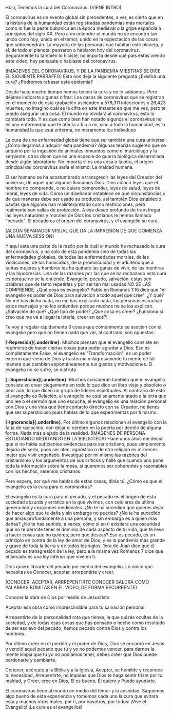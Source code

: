 Hola, Tenemos la cura del Coronavirus. (VIENE INTRO)

El coronavirus es un evento global sin precedentes, a ver, es cierto que
en la historia de la humanidad están registradas pandemias más mortales
como lo fue la peste bubónica en la época medieval o la gripe española a
principios del siglo XX. Pero a mi entender el mundo no se encontró tan
unido cono hoy, unido en el temor, unido en la expectación de las cosas
que sobrevendrán. La mayoría de las personas que habitan este planeta, y
sí, de todo el planeta, pensaron o hablaron hoy del coronavirus.
Seguramente tú también lo hiciste, no importa desde qué país estás
viendo este vídeo, hoy pensaste o hablaste del coronavirus.

(IMÁGENES DEL CORONAVIRUS, Y DE LA PANDEMIA MIESTRAS SE DICE EL
SIGUIENTE PÁRRAFFO) Esto nos deja la siguiente pregunta ¿Existirá una
cura? ¿Podremos rebasar esta epidemia?

Desde hace mucho tiempo hemos tenido la cura y no lo sabíamos. Pero
déjame indicarte algunas cifras: Los casos de coronavirus que se
registran en el momento de esta grabación ascienden a 576,311
infecciones y 26,423 muertes, no imagino cuál es la cifra en este
instante en que me ves, pero te puedo asegurar una cosa: El mundo no
olvidará al coronavirus, esto lo cambiará todo. Y es que como bien han
notado algunos el coronavirus no es una enfermedad que te afecta a ti o
a mí, sino a toda la humanidad, es la humanidad la que está enferma, no
meramente los individuos

La cura de una enfermedad global tiene que ser también una cura
universal. ¿Cómo llegamos a adquirir esta pandemia? Algunas teorías
sugieren que se adquirió por la ingestión de animales inmundos como el
murciélago y la serpiente, otros dicen que es una especie de guerra
biológica desarrollada desde algún laboratorio. No importa si es una
cosa o la otra, el origen principal del coronavirus sería el mismo: La
maldad humana.

El ser humano se ha acostumbrado a transgredir las leyes del Creador del
universo, de aquel que algunos llamamos Dios. Dios colocó leyes que el
hombre no comprende, o no quiere comprender, leyes de salud, leyes de
moral, leyes de vida. Como un diseñador establece en que circunstancias
y de que maneras debe ser usado su producto, así también Dios estableció
pautas que algunos han malinterpretado como restricciones, pero
realmente son vallas de protección. A ese deseo profundo de transfregar
las leyes naturales y morales de Dios los cristianos le hemos llamado
"pecado". El pecado es el origen del coronavirus, y el evangelio su
cura.

(ALGÚN SEPARADOR VISUAL QUE DA LA IMPRESIÓN DE QUE COMIENZA UNA NUEVA
SESSION)

Y aquí está una parte de la razón por la cuál el mundo ha rechazado la
cura del coronavirus, y no sólo de esta pandemia sino de todas las
enfermedades globales, de todas las enfermedades morales, de las
violaciones, de los homicidios, de la promiscuidad y el adulterio que a
tantas mujeres y hombres les ha quitado las ganas de vivir, de las
mentiras y las hipocresías. Una de las razones por las que se ha
rechazado esta cura es porque no se la entiende. Evangelio, pecado,
salvación, estas son palabras que de tanto repetirlas y por ser tan mal
usadas NO SE LAS COMPRENDE. ¿Qué cosa es evangelio? Pablo en Romanos
1:16 dice que "el evangelio es poder de Dios para salvación a todo aquel
que cree". ¿Y qué? No me has dicho nada, no me has explicado nada, las
personas escuchan estos mensajes y no los entienden porque muchos no se
los explican. ¿Salvación de qué? ¿Qué tipo de poder? ¿Qué cosa es creer?
¿Funciona si creo que me va a llegar la lotería, creer en qué?!

Te voy a regalar rápidamente 3 cosas que comúnmente se asocian con el
evangelio pero que no tienen nada que ver, al contrario, son opuestos:

**[-Represión]{.underline}**. Muchos piensan que el evangelio consiste
en reprimirse de hacer ciertas cosas para poder agradar a Dios. Eso es
completamente Falso, el evangelio es "Transformación", es un poder
externo que viene de Dios y trasforma milagrosamente tu mente de tal
manera que cambian espontáneamente tus gustos y motivaciones. El
evangelio no se sufre, se disfruta

**[- Superstición]{.underline}**. Muchos consideran también que el
evangelio consiste en creer ciegamente en todo lo que dice un libro
viejo y obsoleto o peor aún, lo que dicen un grupo de líderes
espirituales. Al contrario de esto el evangelio es Relación, el
evangelio no está solamente atado a la letra que uno lee o el sermón que
uno escucha, el evangelio es una relación personal con Dios y una vida
que tiene contacto directo con su Creador, no tienes que ser
supersticioso pues hablas de lo que experimentas por ti mismo.

**[-Ignorancia]{.underline}**. Por último algunos relacionan al
evangelio con la falta de raciocinio, con dejar el cerebro en la puerta
por decirlo de alguna forma. Nada más alejado de la realidad. (IMÁGENES
DE PERSONA ESTUDIANDO MEDITANDO EN LA BIBLIOTECA) Hace unos años me
decidí que si no había suficientes evidencias para ser cristiano, pues
simplemente dejaría de serlo, pues ser ateo, agnóstico o de otra
religión es mil veces mejor que vivir engañado. Investigué por mi mismo
las razones del cristianismo y los argumentos de sus críticos y hallé
que cuando uno pone toda la información sobre la mesa, si queremos ser
coherentes y razonables con los hechos, seremos cristianos.

Pero espera, por qué me hablas de estas cosas, dirás tú, ¿Cómo es que el
evangelio es la cura para el coronavirus?

El evangelio es la cura para el pecado, y el pecado es el origen de esta
sociedad absurda y errática en la que vivimos, con celulares de última
generación y corazones medievales. ¿No te ha sucedido que quieres dejar
de hacer algo que te daña y sin embargo no puedes? ¿No te ha sucedido
que amas profundamente a una persona, y sin embargo es a quien más
dañas? ¿No te has sentido, a veces, cómo si en ti existiera una
oscuridad que no te permite tener el dominio de cada aspecto de tu vida,
que te lleva a hacer cosas que no quieres, pero que deseas? Eso es
pecado, es un principio en contra de la ley de amor de Dios, y es la
pandemia más grande y grave de toda la tierra y de todos los siglos.
1era de Juan dice que el pecado es transgresión de la ley, pero a la
misma vez Romanos 7 dice que el pecado es una ley interior que vive en
ti.

Dios quiere librarte del pecado por medio del evangelio. Lo único que
necesitas es Conocer, aceptar, arrepentirte y creer.

(CONOCER, ACEPTAR, ARRREPENTIRTE CONOCER SALDRÁ COMO PALABRAS BOMITAS EN
EL VIDEO, DE FORMA RECURRENTE)

Conocer la obra de Dios por medio de Jesucristo

Aceptar esa obra como imprescindible para tu salvación personal

Arrepentirte de la personalidad rota que tienes, la que quizás ocultas
de la sociedad, y de todas esas cosas que has pensado o hecho como
resultado de ser esclavo del pecado, hemos pecado contra Dios y contra
los hombres.

Por último creer en el perdón y el poder de Dios, Dios se encarnó en
Jesús y venció aquel pecado que tú y yo no podemos vencer, para darnos
la mente limpia que tú yo no podíamos tener, debes creer que Dios puede
perdonarte y cambiarte.

Conocer, acércate a la Biblia y a la Iglesia, Aceptar, se humilde y
reconoce tu necesidad, Arrepentirte, no impidas que Dios te haga sentir
triste por tu maldad, y Creer, cree en Dios, Él es bueno, Él quiere y
Puede ayudarte.

El coronavirus tiene al mundo en medio del temor y la ansiedad. Saquemos
algo bueno de esta experiencia y tomemos cada uno la cura que evitará
esta y muchos otros males, por ti, por nosotros, por todos: ¡Vive el
Evangelio! ¡La cura es el evangelios!

